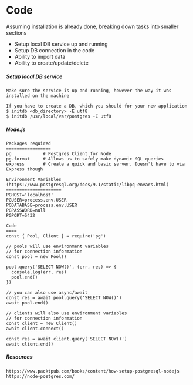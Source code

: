 # Code

Assuming installation is already done, breaking down tasks into smaller sections

* Setup local DB service up and running
* Setup DB connection in the code
* Ability to import data
* Ability to create/update/delete

##### Setup local DB service

```
Make sure the service is up and running, however the way it was installed on the machine

If you have to create a DB, which you should for your new application
$ initdb <db_directory> -E utf8
$ initdb /usr/local/var/postgres -E utf8
```

##### Node.js

```
Packages required
=================
pg            # Postgres Client for Node
pg-format     # Allows us to safely make dynamic SQL queries
express       # Create a quick and basic server. Doesn't have to via Express though

Environment Variables (https://www.postgresql.org/docs/9.1/static/libpq-envars.html)
=====================
PGHOST='localhost'
PGUSER=process.env.USER
PGDATABASE=process.env.USER
PGPASSWORD=null
PGPORT=5432

Code
====
const { Pool, Client } = require('pg')

// pools will use environment variables
// for connection information
const pool = new Pool()

pool.query('SELECT NOW()', (err, res) => {
  console.log(err, res)
  pool.end()
})

// you can also use async/await
const res = await pool.query('SELECT NOW()')
await pool.end()

// clients will also use environment variables
// for connection information
const client = new Client()
await client.connect()

const res = await client.query('SELECT NOW()')
await client.end()

```

##### Resources

```
https://www.packtpub.com/books/content/how-setup-postgresql-nodejs
https://node-postgres.com/
```



